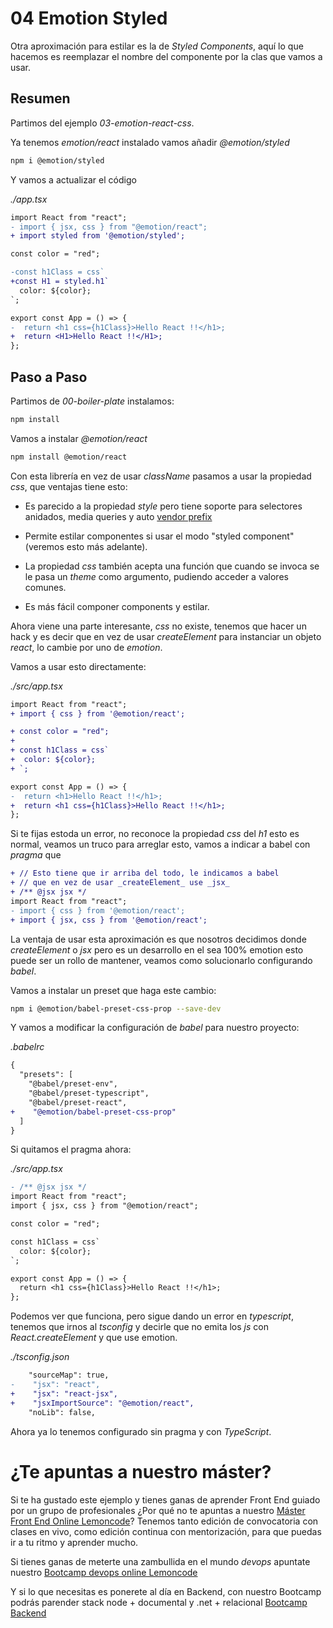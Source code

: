 # 04 Emotion Styled

Otra aproximación para estilar es la de _Styled Components_,
aquí lo que hacemos es reemplazar el nombre del componente por
la clas que vamos a usar.

## Resumen

Partimos del ejemplo _03-emotion-react-css_.

Ya tenemos _emotion/react_ instalado vamos añadir
_@emotion/styled_

```bash
npm i @emotion/styled
```

Y vamos a actualizar el código

_./app.tsx_

```diff
import React from "react";
- import { jsx, css } from "@emotion/react";
+ import styled from '@emotion/styled';

const color = "red";

-const h1Class = css`
+const H1 = styled.h1`
  color: ${color};
`;

export const App = () => {
-  return <h1 css={h1Class}>Hello React !!</h1>;
+  return <H1>Hello React !!</H1>;
};

```

## Paso a Paso

Partimos de _00-boiler-plate_ instalamos:

```bash
npm install
```

Vamos a instalar _@emotion/react_

```bash
npm install @emotion/react
```

Con esta librería en vez de usar _className_ pasamos a usar la propiedad
_css_, que ventajas tiene esto:

- Es parecido a la propiedad _style_ pero tiene soporte para selectores
  anidados, media queries y auto [vendor prefix](https://developer.mozilla.org/es/docs/Glossary/Vendor_Prefix)

- Permite estilar componentes si usar el modo "styled component" (veremos
  esto más adelante).

- La propiedad _css_ también acepta una función que cuando se invoca se
  le pasa un _theme_ como argumento, pudiendo acceder a valores comunes.

- Es más fácil componer components y estilar.

Ahora viene una parte interesante, _css_ no existe, tenemos que hacer
un hack y es decir que en vez de usar _createElement_ para instanciar
un objeto _react_, lo cambie por uno de _emotion_.

Vamos a usar esto directamente:

_./src/app.tsx_

```diff
import React from "react";
+ import { css } from '@emotion/react';

+ const color = "red";
+
+ const h1Class = css`
+  color: ${color};
+ `;

export const App = () => {
-  return <h1>Hello React !!</h1>;
+  return <h1 css={h1Class}>Hello React !!</h1>;
};
```

Si te fijas estoda un error, no reconoce la propiedad _css_
del _h1_ esto es normal, veamos un truco para arreglar esto,
vamos a indicar a babel con _pragma_ que

```diff
+ // Esto tiene que ir arriba del todo, le indicamos a babel
+ // que en vez de usar _createElement_ use _jsx_
+ /** @jsx jsx */
import React from "react";
- import { css } from '@emotion/react';
+ import { jsx, css } from '@emotion/react';
```

La ventaja de usar esta aproximación es que nosotros decidimos donde
_createElement_ o _jsx_ pero es un desarrollo en el sea 100%
emotion esto puede ser un rollo de mantener, veamos como solucionarlo
configurando _babel_.

Vamos a instalar un preset que haga este cambio:

```bash
npm i @emotion/babel-preset-css-prop --save-dev
```

Y vamos a modificar la configuración de _babel_ para nuestro proyecto:

_.babelrc_

```diff
{
  "presets": [
    "@babel/preset-env",
    "@babel/preset-typescript",
    "@babel/preset-react",
+    "@emotion/babel-preset-css-prop"
  ]
}
```

Si quitamos el pragma ahora:

_./src/app.tsx_

```diff
- /** @jsx jsx */
import React from "react";
import { jsx, css } from "@emotion/react";

const color = "red";

const h1Class = css`
  color: ${color};
`;

export const App = () => {
  return <h1 css={h1Class}>Hello React !!</h1>;
};
```

Podemos ver que funciona, pero sigue dando un error en _typescript_,
tenemos que irnos al _tsconfig_ y decirle que no emita los _js_
con _React.createElement_ y que use emotion.

_./tsconfig.json_

```diff
    "sourceMap": true,
-    "jsx": "react",
+    "jsx": "react-jsx",
+    "jsxImportSource": "@emotion/react",
    "noLib": false,
```

Ahora ya lo tenemos configurado sin pragma y con _TypeScript_.

# ¿Te apuntas a nuestro máster?

Si te ha gustado este ejemplo y tienes ganas de aprender Front End
guiado por un grupo de profesionales ¿Por qué no te apuntas a
nuestro [Máster Front End Online Lemoncode](https://lemoncode.net/master-frontend#inicio-banner)? Tenemos tanto edición de convocatoria
con clases en vivo, como edición continua con mentorización, para
que puedas ir a tu ritmo y aprender mucho.

Si tienes ganas de meterte una zambullida en el mundo _devops_
apuntate nuestro [Bootcamp devops online Lemoncode](https://lemoncode.net/bootcamp-devops#bootcamp-devops/inicio)

Y si lo que necesitas es ponerete al día en Backend, con nuestro Bootcamp
podrás parender stack node + documental y .net + relacional [Bootcamp Backend](https://lemoncode.net/bootcamp-backend#bootcamp-backend/banner)
